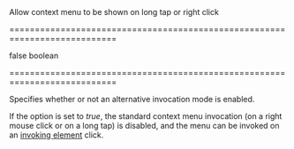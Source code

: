 <!--**
/*-------------------------------------------
    Auto-generated file. Do not modify.
-------------------------------------------

**-->
<!--d-->Allow context menu to be shown on long tap or right click<!--/d-->
===========================================================================
<!--default-->false<!--/default-->
<!--type-->boolean<!--/type-->
===========================================================================

<!--shortDescription-->
Specifies whether or not an alternative invocation mode is enabled.
<!--/shortDescription-->

<!--fullDescription-->
If the option is set to *true*, the standard context menu invocation (on a right mouse click or on a long tap) is disabled, and the menu can be invoked on an [invoking element](/Documentation/ApiReference/UI_Widgets/dxContextMenu/Configuration/alternativeInvocationMode/#invokingElement) click. 
<!--/fullDescription-->